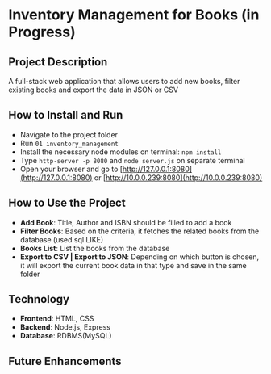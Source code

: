 # Inventory Management for Books (in Progress)

## Project Description
A full-stack web application that allows users to add new books, filter existing books and export the data in JSON or CSV

## How to Install and Run
- Navigate to the project folder
- Run `01 inventory_management`
- Install the necessary node modules on terminal: `npm install`
- Type `http-server -p 8080` and `node server.js` on separate terminal
- Open your browser and go to [http://127.0.0.1:8080](http://127.0.0.1:8080) or [http://10.0.0.239:8080](http://10.0.0.239:8080)

## How to Use the Project
- **Add Book**: Title, Author and ISBN should be filled to add a book
- **Filter Books**: Based on the criteria, it fetches the related books from the database (used sql LIKE)
- **Books List**: List the books from the database
- **Export to CSV | Export to JSON**: Depending on which button is chosen, it will export the current book data in that type and save in the same folder

## Technology
- **Frontend**: HTML, CSS
- **Backend**: Node.js, Express
- **Database**: RDBMS(MySQL)

## Future Enhancements
